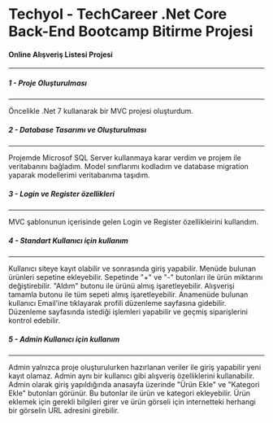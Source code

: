 # Techyol - TechCareer .Net Core Back-End Bootcamp Bitirme Projesi

#### Online Alışveriş Listesi Projesi
-------------------------------------------------

##### 1 - Proje Oluşturulması
-----------------------
Öncelikle .Net 7 kullanarak bir MVC projesi oluşturdum.


##### 2 - Database Tasarımı ve Oluşturulması
-----------------------------------
Projemde Microsof SQL Server kullanmaya karar verdim ve projem ile veritabanını bağladım. Model sınıflarımı kodladım ve database migration yaparak modellerimi veritabanıma taşıdım. 

##### 3 - Login ve Register özellikleri
----------------------------------
MVC şablonunun içerisinde gelen Login ve Register özellikleirini kullandım.

##### 4 - Standart Kullanıcı için kullanım
--------------------------------
Kullanıcı siteye kayıt olabilir ve sonrasında giriş yapabilir.
Menüde bulunan ürünleri sepetine ekleyebilir.
Sepetinde "+" ve "-" butonları ile ürün miktarını değiştirebilir.
"Aldım" butonu ile ürünü almış işaretleyebilir.
Alışverişi tamamla butonu ile tüm sepeti almış işaretleyebilir.
Anamenüde bulunan kullanıcı Email'ine tıklayarak profili düzenleme sayfasına gidebilir.
Düzenleme sayfasında istediği işlemleri yapabilir ve geçmiş siparişlerini kontrol edebilir.


##### 5 - Admin Kullanıcı için kullanım
--------------------------------
Admin yalnızca proje oluşturulurken hazırlanan veriler ile giriş yapabilir yeni kayıt olamaz.
Admin aynı bir kullanıcı gibi alışveriş özelliklerini kullanabilir.
Admin olarak giriş yapıldığında anasayfa üzerinde "Ürün Ekle" ve "Kategori Ekle" butonları görünür.
Bu butonlar ile ürün ve kategori ekleyebilir.
Ürün eklemek için gerekli bilgileri girer ve ürün görseli için internetteki herhangi bir görselin URL adresini girebilir.
